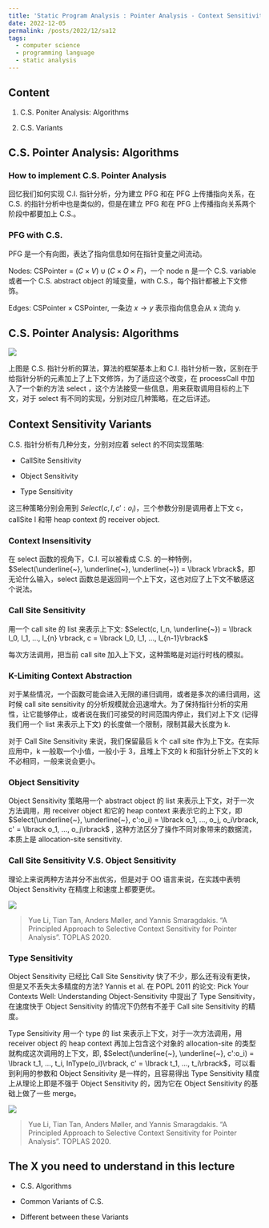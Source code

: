 ```yaml
---
title: 'Static Program Analysis : Pointer Analysis - Context Sensitivity II'
date: 2022-12-05
permalink: /posts/2022/12/sa12
tags:
  - computer science
  - programming language
  - static analysis
---
```


## Content

1. C.S. Poniter Analysis: Algorithms

2. C.S. Variants

## C.S. Pointer Analysis: Algorithms

### How to implement C.S. Pointer Analysis

回忆我们如何实现 C.I. 指针分析，分为建立 PFG 和在 PFG 上传播指向关系，在 C.S. 的指针分析中也是类似的，但是在建立 PFG 和在 PFG 上传播指向关系两个阶段中都要加上 C.S.。

### PFG with C.S.

PFG 是一个有向图，表达了指向信息如何在指针变量之间流动。

Nodes: CSPointer = $(C \times V) \cup (C \times O \times F)$，一个 node n 是一个 C.S. variable 或者一个 C.S. abstract object 的域变量，with C.S.，每个指针都被上下文修饰。

Edges: CSPointer $\times$ CSPointer, 一条边 $x\to y$ 表示指向信息会从 x 流向 y.

## C.S. Pointer Analysis: Algorithms

![](https://github.com/tiebreaker4869/images/blob/main/post/sa1201.png?raw=true)

上图是 C.S. 指针分析的算法，算法的框架基本上和 C.I. 指针分析一致，区别在于给指针分析的元素加上了上下文修饰，为了适应这个改变，在 processCall 中加入了一个新的方法 select ，这个方法接受一些信息，用来获取调用目标的上下文，对于 select 有不同的实现，分别对应几种策略，在之后详述。

## Context Sensitivity Variants

C.S. 指针分析有几种分支，分别对应着 select 的不同实现策略:

- CallSite Sensitivity

- Object Sensitivity

- Type Sensitivity

这三种策略分别会用到 $Select(c, l, c':o_i)$，三个参数分别是调用者上下文 c，callSite l 和带 heap context 的 receiver object.

### Context Insensitivity

在 select 函数的视角下，C.I. 可以被看成 C.S. 的一种特例，$Select(\underline{~}, \underline{~}, \underline{~}) = \lbrack \rbrack$，即无论什么输入，select 函数总是返回同一个上下文，这也对应了上下文不敏感这个说法。

### Call Site Sensitivity

用一个 call site 的 list 来表示上下文: $Select(c, l_n, \underline{~}) = \lbrack l_0, l_1, ..., l_{n} \rbrack, c = \lbrack l_0, l_1, ..., l_{n-1}\rbrack$

每次方法调用，把当前 call site 加入上下文，这种策略是对运行时栈的模拟。

### K-Limiting Context Abstraction

对于某些情况，一个函数可能会进入无限的递归调用，或者是多次的递归调用，这时候 call site sensitivity 的分析规模就会迅速增大。为了保持指针分析的实用性，让它能够停止，或者说在我们可接受的时间范围内停止，我们对上下文 (记得我们用一个 list 来表示上下文) 的长度做一个限制，限制其最大长度为 k.

对于 Call Site Sensitivity 来说，我们保留最后 k 个 call site 作为上下文。在实际应用中，k 一般取一个小值，一般小于 3，且堆上下文的 k 和指针分析上下文的 k 不必相同，一般来说会更小。

### Object Sensitivity

Object Sensitivity 策略用一个 abstract object 的 list 来表示上下文，对于一次方法调用，用 receiver object 和它的 heap context 来表示它的上下文，即 $Select(\underline{~}, \underline{~}, c':o_i) = \lbrack o_1, ..., o_j, o_i\rbrack, c' = \lbrack o_1, ..., o_j\rbrack$ , 这种方法区分了操作不同对象带来的数据流，本质上是 allocation-site sensitivity.

### Call Site Sensitivity V.S. Object Sensitivity

理论上来说两种方法并分不出优劣，但是对于 OO 语言来说，在实践中表明 Object Sensitivity 在精度上和速度上都要更优。

![](https://github.com/tiebreaker4869/images/blob/main/post/sa1202.png?raw=true)

> Yue Li, Tian Tan, Anders Møller, and Yannis Smaragdakis. “A Principled Approach to Selective Context Sensitivity for Pointer Analysis”. TOPLAS 2020.


### Type Sensitivity

Object Sensitivity 已经比 Call Site Sensitivity 快了不少，那么还有没有更快，但是又不丢失太多精度的方法? Yannis et al. 在 POPL 2011 的论文: Pick Your Contexts Well: Understanding Object-Sensitivity 中提出了 Type Sensitivity，在速度快于 Object Sensitivity 的情况下仍然有不差于 Call site Sensitivity 的精度。

Type Sensitivity 用一个 type 的 list 来表示上下文，对于一次方法调用，用 receiver object 的 heap context 再加上包含这个对象的 allocation-site 的类型就构成这次调用的上下文，即, $Select(\underline{~}, \underline{~}, c':o_i) = \lbrack t_1, ..., t_i, InType(o_i)\rbrack, c' = \lbrack t_1, ..., t_i\rbrack$，可以看到利用的参数和 Object Sensitivity 是一样的，且容易得出 Type Sensitivity 精度上从理论上即是不强于 Object Sensitivity 的，因为它在 Object Sensitivity 的基础上做了一些 merge。

![](https://github.com/tiebreaker4869/images/blob/main/post/sa1203.png?raw=true)

> Yue Li, Tian Tan, Anders Møller, and Yannis Smaragdakis. “A Principled Approach to Selective Context Sensitivity for Pointer Analysis”. TOPLAS 2020.


## The X you need to understand in this lecture

- C.S. Algorithms

- Common Variants of C.S.

- Different between these Variants